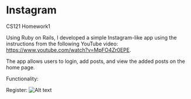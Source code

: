 # Instagram
CS121 Homework1

Using Ruby on Rails, I developed a simple Instagram-like app using the instructions from the following YouTube video:
https://www.youtube.com/watch?v=MpFO4Zr0EPE.

The app allows users to login, add posts, and view the added posts on the home page.

Functionality:

Register:
![Alt text](/relative/path/to/img.jpg?raw=true "Optional Title")
